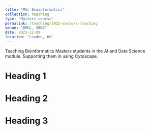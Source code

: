 ```yaml
---
title: "MSc Bioinformatics"
collection: teaching
type: "Masters course"
permalink: /teaching/2022-masters-teaching
venue: "QMUL, SBBS"
date: 2022-12-09
location: "London, UK"
---
```


Teaching Bioinformatics Masters students in the AI and Data Science module. Supporting them in using Cytoscape. 

Heading 1
======

Heading 2
======

Heading 3
======